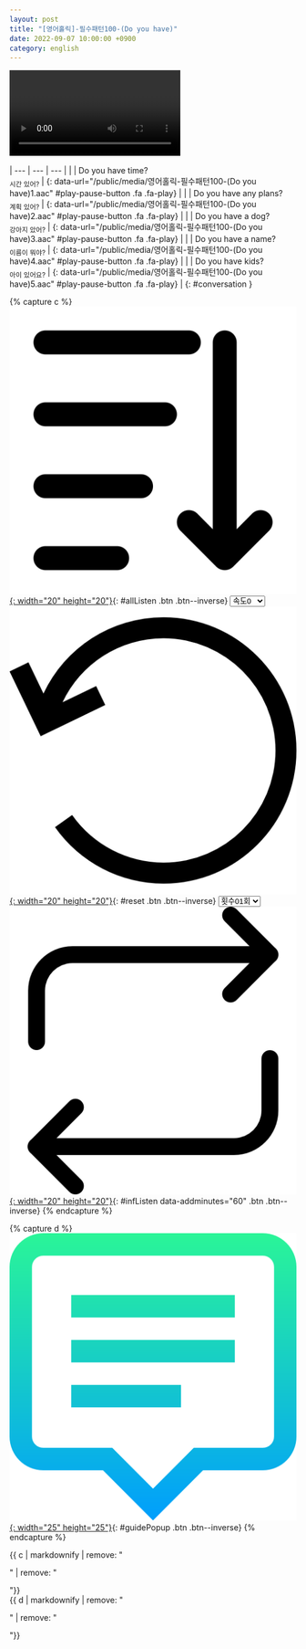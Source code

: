 ```yaml
---
layout: post
title: "[영어홀릭]-필수패턴100-(Do you have)"
date: 2022-09-07 10:00:00 +0900
category: english
---
```


<div class="video-container">
    <video id="player" class="video-js vjs-default-skin vjs-big-play-centered" data-json="/public/json/영어홀릭-필수패턴100-(Do you have).json"></video>
</div>

| --- | --- | --- |
| | Do you have time?<br /><sub>시간 있어?</sub> | [](#){: data-url="/public/media/영어홀릭-필수패턴100-(Do you have)1.aac" #play-pause-button .fa .fa-play} |
| | Do you have any plans?<br /><sub>계획 있어?</sub> | [](#){: data-url="/public/media/영어홀릭-필수패턴100-(Do you have)2.aac" #play-pause-button .fa .fa-play} |
| | Do you have a dog?<br /><sub>강아지 았어?</sub> | [](#){: data-url="/public/media/영어홀릭-필수패턴100-(Do you have)3.aac" #play-pause-button .fa .fa-play} |
| | Do you have a name?<br /><sub>이름이 뭐야?</sub> | [](#){: data-url="/public/media/영어홀릭-필수패턴100-(Do you have)4.aac" #play-pause-button .fa .fa-play} |
| | Do you have kids?<br /><sub>아이 있어요?</sub> | [](#){: data-url="/public/media/영어홀릭-필수패턴100-(Do you have)5.aac" #play-pause-button .fa .fa-play} |
{: #conversation }

{% capture c %}
  [![](/public/icon/sorting-order-button.png){: width="20" height="20"}](#){: #allListen .btn .btn--inverse}
  <select id="playbackspeed">
    <option value="2.0">속도+2</option>
    <option value="1.5">속도+1</option>
    <option value="1.0" selected>속도0</option>
    <option value="0.75">속도-1</option>
    <option value="0.5">속도-2</option>
  </select>
  [![](/public/icon/reset-button.png){: width="20" height="20"}](#){: #reset .btn .btn--inverse}
  <select id="ringsToPlay">
    <option value="1">횟수01회</option>
    <option value="2">횟수02회</option>
    <option value="3">횟수03회</option>
    <option value="4">횟수04회</option>
    <option value="5">횟수05회</option>
    <option value="7">횟수07회</option>
    <option value="10">횟수10회</option>
  </select>
  [![](/public/icon/repeat-button.png){: width="20" height="20"}](#){: #infListen data-addminutes="60" .btn .btn--inverse}
{% endcapture %}

{% capture d %}
[![](/public/icon/open-popup-button.png){: width="25" height="25"}](#){: #guidePopup .btn .btn--inverse}
{% endcapture %}

<div class="bottom-bar">
  <div class="bottom-bar1"></div>
  <div class="bottom-bar2">{{ c | markdownify | remove: "<p>" | remove: "</p>"}}</div>
  <div class="bottom-bar3">{{ d | markdownify | remove: "<p>" | remove: "</p>"}}</div>
</div>